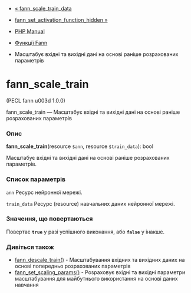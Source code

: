 - [« fann_scale_train_data](function.fann-scale-train-data.md)
- [fann_set_activation_function_hidden
»](function.fann-set-activation-function-hidden.md)

- [PHP Manual](index.md)
- [Функції Fann](ref.fann.md)
- Масштабує вхідні та вихідні дані на основі раніше розрахованих
параметрів

# fann_scale_train

(PECL fann u003d 1.0.0)

fann_scale_train — Масштабує вхідні та вихідні дані на основі
раніше розрахованих параметрів

### Опис

**fann_scale_train**(resource `$ann`, resource `$train_data`): bool

Масштабує вхідні та вихідні дані на основі раніше розрахованих
параметрів.

### Список параметрів

`ann`
Ресурс нейронної мережі.

`train_data`
Ресурс (resource) навчальних даних нейронної мережі.

### Значення, що повертаються

Повертає **`true`** у разі успішного виконання, або **`false`** у
інакше.

### Дивіться також

- [fann_descale_train()](function.fann-descale-train.md) -
Масштабування вхідних та вихідних даних на основі попередньо
розрахованих параметрів
- [fann_set_scaling_params()](function.fann-set-scaling-params.md) -
Розраховує вхідні та вихідні параметри масштабування для
майбутнього використання на основі даних навчання
